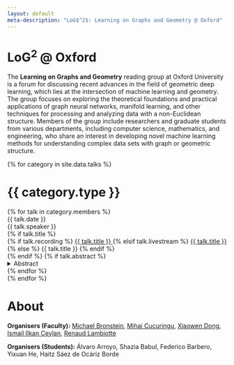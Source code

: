 ```yaml
---
layout: default
meta-description: "LoG$^2$: Learning on Graphs and Geometry @ Oxford"
---
```


# LoG$^\boldsymbol{2}$ @ Oxford
The **Learning on Graphs and Geometry** reading group at Oxford University is a forum for discussing recent advances in the field of geometric deep learning, which lies at the intersection of machine learning and geometry. The group focuses on exploring the theoretical foundations and practical applications of graph neural networks, manifold learning, and other techniques for processing and analyzing data with a non-Euclidean structure. Members of the group include researchers and graduate students from various departments, including computer science, mathematics, and engineering, who share an interest in developing novel machine learning methods for understanding complex data sets with graph or geometric structure.




{% for category in site.data.talks %}
# {{ category.type }}
<div class="talk-list">
  {% for talk in category.members %}
  <div class="talk list-group-item">
  <div class="talk-date">{{ talk.date }}</div>
  <div class="talk-presenter">{{ talk.speaker }}</div>
  {% if talk.title %}
  <div>
    {% if talk.recording %}
      <span><a class="talk-title-link" href="{{ talk.recording }}">{{ talk.title }} <i class="bi bi-box-arrow-up-right"></i></a></span>
    {% elsif talk.livestream %}
      <span><a class="talk-title-link" href="{{ talk.livestream }}">{{ talk.title }} <i class="bi bi-box-arrow-up-right"></i></a></span>
    {% else %}
      <span>{{ talk.title }}</span>
    {% endif %}
  </div>
  {% endif %}
  {% if talk.abstract %}
    <details>
    <summary>Abstract</summary>
    {{ talk.abstract }}
    
    {% if talk.bio %}
    <br><br>
    <strong>Bio: </strong> {{ talk.bio }}
    {% endif %}

    {% if talk.recording %}
      <br><br>
      <strong><a href="{{ talk.recording }}">Video Link</a></strong>
    {% elsif talk.livestream %}
      <br><br>
      <strong><a href="{{ talk.livestream }}">Livestream Link</a></strong>
    {% endif %}
    </details>
  {% endif %}
  </div>
  {% endfor %}
</div>
{% endfor %}

# About 

**Organisers (Faculty):** <a href="https://www.cs.ox.ac.uk/people/michael.bronstein/">Michael Bronstein</a>, <a href="https://www.stats.ox.ac.uk/~cucuring/">Mihai Cucuringu</a>, <a href="https://web.media.mit.edu/~xdong/">Xiaowen Dong</a>, <a href="https://www.cs.ox.ac.uk/people/ismaililkan.ceylan/">Ismail Ilkan Ceylan</a>, <a href="https://www.cs.ox.ac.uk/people/ismaililkan.ceylan/"><a href="https://www.maths.ox.ac.uk/people/renaud.lambiotte">Renaud Lambiotte</a>

**Organisers (Students):** Álvaro Arroyo, Shazia Babul, Federico Barbero, Yixuan He, Haitz Sáez de Ocáriz Borde
